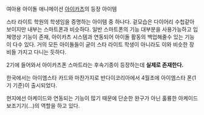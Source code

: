 여아용 아이돌 애니메이션 [아이카츠](%EC%95%84%EC%9D%B4%EC%B9%B4%EC%B8%A0.md)의 등장 아이템

스타 라이트 학원의 학생임을 증명하는 아이템 중 하나다. 겉모습은 다이어리 수첩같아 보이지만 내부는 스마트폰과 비슷하다. 일반 스마트폰의
기능 대부분을 사용가능하고 입체영상 기능이 존재, 아이카츠 시스템과 연동되어 아이돌 활동의 백업해줄수 있는 기능이 다수 있다. 거의 모든
아이돌들이 굳이 스타 라이트 학생이 아니라도 이와 비슷한 장비들 가지고 다니는 듯하다.

2기에 들어와서 아이카츠폰 스마트라는 후속기종이 등장하는데 **실제로 존재한다.**

한국에서는 아이엠스타 카드와 마찬가지로 반다이코리아에서 4월초에 아이엠스타 폰(1기 기준)이 출시되었다.

현지에선 아케이드와 연동되는 기능이 많기 때문에 단순한 완구가 아닌 훌륭한 아케이드 보조기기(...)의 역할을 하고 있다.

